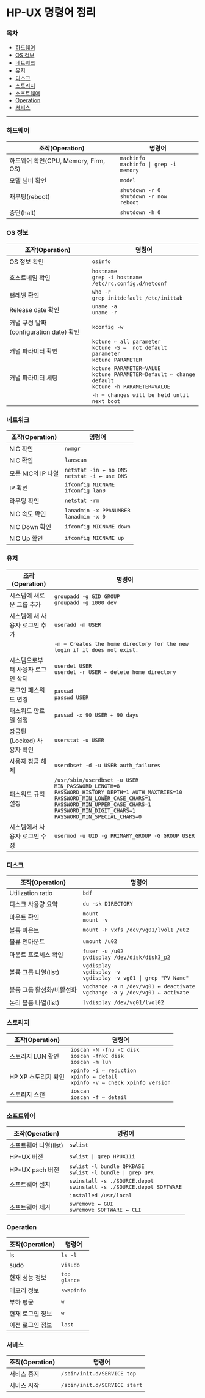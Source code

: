 
# HP-UX 명령어 정리

### 목차

* [하드웨어](#하드웨어)
* [OS 정보](#os-정보)
* [네트워크](#네트워크)
* [유저](#유저)
* [디스크](#디스크)
* [스토리지](#스토리지)
* [소프트웨어](#소프트웨어)
* [Operation](#operation)
* [서비스](#서비스)

---

### 하드웨어
| 조작(Operation) | 명령어 |
|---|---|
| 하드웨어 확인(CPU, Memory, Firm, OS) | `machinfo` <br/> `machinfo \| grep -i memory` |
| 모델 넘버 확인 | `model` |
| 재부팅(reboot) | `shutdown -r 0` <br/> `shutdown -r now` <br/> `reboot` |  
| 중단(halt) | `shutdown -h 0` |  
 
### OS 정보
| 조작(Operation) | 명령어 |
|---|---|
| OS 정보 확인 | `osinfo` |
| 호스트네임 확인 | `hostname` <br/> `grep -i hostname /etc/rc.config.d/netconf` |
| 런레벨 확인 | `who -r` <br/> `grep initdefault /etc/inittab` |
| Release date 확인 | `uname -a` <br/> `uname -r` |
| 커널 구성 날짜(configuration date) 확인 | `kconfig -w` |
| 커널 파라미터 확인 | `kctune ← all parameter` <br/> `kctune -S ←  not default parameter` <br/> `kctune PARAMETER` |
| 커널 파라미터 세팅 | `kctune PARAMETER=VALUE` <br/> `kctune PARAMETER=Default ← change default` <br/> `kctune -h PARAMETER=VALUE` |
|  | `-h = changes will be held until next boot` |

### 네트워크
| 조작(Operation) | 명령어 |
|---|---|
| NIC 확인 | `nwmgr` |
| NIC 확인 | `lanscan` |
| 모든 NIC의 IP 나열 | `netstat -in ← no DNS` <br/> `netstat -i ← use DNS` |
| IP 확인 | `ifconfig NICNAME` <br/> `ifconfig lan0` |
| 라우팅 확인 | `netstat -rm` |
| NIC 속도 확인 | `lanadmin -x PPANUMBER` <br/> `lanadmin -x 0` |
| NIC Down 확인 | `ifconfig NICNAME down` |
| NIC Up 확인 | `ifconfig NICNAME up` |

### 유저
| 조작(Operation) | 명령어 |
|---|---|
| 시스템에 새로운 그룹 추가 | `groupadd -g GID GROUP` <br/> `groupadd -g 1000 dev` |
| 시스템에 새 사용자 로그인 추가 | `useradd -m USER` |
|  | `-m = Creates the home directory for the new login if it does not exist.` |
| 시스템으로부터 사용자 로그인 삭제 | `userdel USER` <br/> `userdel -r USER ← delete home directory` |
| 로그인 패스워드 변경 | `passwd` <br/> `passwd USER` |
| 패스워드 만료일 설정 | `passwd -x 90 USER ← 90 days` |
| 잠금된(Locked) 사용자 확인 | `userstat -u USER` |
| 사용자 잠금 해제 | `userdbset -d -u USER auth_failures` |
| 패스워드 규칙 설정 | `/usr/sbin/userdbset -u USER MIN_PASSWORD_LENGTH=8 PASSWORD_HISTORY_DEPTH=1 AUTH_MAXTRIES=10 PASSWORD_MIN_LOWER_CASE_CHARS=1 PASSWORD_MIN_UPPER_CASE_CHARS=1 PASSWORD_MIN_DIGIT_CHARS=1 PASSWORD_MIN_SPECIAL_CHARS=0` |
| 시스템에서 사용자 로그인 수정 | `usermod -u UID -g PRIMARY_GROUP -G GROUP USER` |

### 디스크
| 조작(Operation) | 명령어 |
|---|---|
| Utilization ratio | `bdf` |
| 디스크 사용량 요약 | `du -sk DIRECTORY` |
| 마운트 확인 | `mount` <br/> `mount -v` |
| 볼륨 마운트 | `mount -F vxfs /dev/vg01/lvol1 /u02` |
| 볼류 언마운트 | `umount /u02` |
| 마운트 프로세스 확인 | `fuser -u /u02` <br/> `pvdisplay /dev/disk/disk3_p2`|
| 볼륨 그룹 나열(list) | `vgdisplay` <br/> `vgdisplay -v` <br/> `vgdisplay -v vg01 \| grep "PV Name"`|
| 볼륨 그룹 활성화/비활성화 | `vgchange -a n /dev/vg01 ← deactivate` <br/> `vgchange -a y /dev/vg01 ← activate` |
| 논리 볼륨 나열(list) | `lvdisplay /dev/vg01/lvol02` |

### 스토리지
| 조작(Operation) | 명령어 |
|---|---|
| 스토리지 LUN 확인 | `ioscan -N -fnu -C disk` <br/> `ioscan -fnkC disk` <br/> `ioscan -m lun`|
| HP XP 스토리지 확인 | `xpinfo -i ← reduction` <br/> `xpinfo ← detail` <br/> `xpinfo -v ← check xpinfo version` |
| 스토리지 스캔 | `ioscan` <br/> `ioscan -f ← detail` |


### 소프트웨어
| 조작(Operation) | 명령어 |
|---|---|
| 소프트웨어 나열(list) | `swlist` |
| HP-UX 버전 | `swlist \| grep HPUX11i ` |
| HP-UX pach 버전 | `swlist -l bundle QPKBASE` <br/> `swlist -l bundle \| grep QPK` |
| 소프트웨어 설치 | `swinstall -s ./SOURCE.depot` <br/> `swinstall -s ./SOURCE.depot SOFTWARE` |
|  | `installed /usr/local` |
| 소프트웨어 제거 | `swremove ← GUI` <br/> `swremove SOFTWARE ← CLI` |

### Operation
| 조작(Operation) | 명령어 |
|---|---|
| ls | `ls -l` |
| sudo | `visudo` |
| 현재 성능 정보 | `top` <br/> `glance` |
| 메모리 정보 | `swapinfo` |
| 부하 평균 | `w` |
| 현재 로그인 정보 | `w` |
| 이전 로그인 정보 | `last` |

### 서비스
| 조작(Operation) | 명령어 |
|---|---|
| 서비스 중지 | `/sbin/init.d/SERVICE top` |
| 서비스 시작 | `/sbin/init.d/SERVICE start` |

